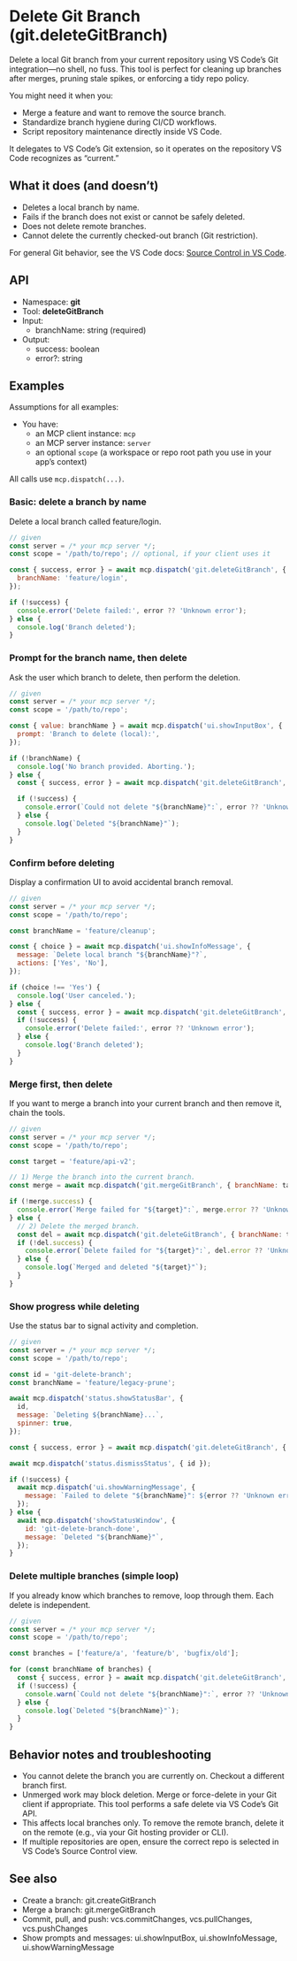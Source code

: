 # Delete Git Branch (git.deleteGitBranch)

Delete a local Git branch from your current repository using VS Code’s Git integration—no shell, no fuss. This tool is perfect for cleaning up branches after merges, pruning stale spikes, or enforcing a tidy repo policy.

You might need it when you:
- Merge a feature and want to remove the source branch.
- Standardize branch hygiene during CI/CD workflows.
- Script repository maintenance directly inside VS Code.

It delegates to VS Code’s Git extension, so it operates on the repository VS Code recognizes as “current.”

## What it does (and doesn’t)

- Deletes a local branch by name.
- Fails if the branch does not exist or cannot be safely deleted.
- Does not delete remote branches.
- Cannot delete the currently checked-out branch (Git restriction).

For general Git behavior, see the VS Code docs: [Source Control in VS Code](https://code.visualstudio.com/docs/sourcecontrol/overview).

## API

- Namespace: **git**
- Tool: **deleteGitBranch**
- Input:
  - branchName: string (required)
- Output:
  - success: boolean
  - error?: string

## Examples

Assumptions for all examples:
- You have:
  - an MCP client instance: `mcp`
  - an MCP server instance: `server`
  - an optional `scope` (a workspace or repo root path you use in your app’s context)

All calls use `mcp.dispatch(...)`.

### Basic: delete a branch by name

Delete a local branch called feature/login.

```javascript
// given
const server = /* your mcp server */;
const scope = '/path/to/repo'; // optional, if your client uses it

const { success, error } = await mcp.dispatch('git.deleteGitBranch', {
  branchName: 'feature/login',
});

if (!success) {
  console.error('Delete failed:', error ?? 'Unknown error');
} else {
  console.log('Branch deleted');
}
```

### Prompt for the branch name, then delete

Ask the user which branch to delete, then perform the deletion.

```javascript
// given
const server = /* your mcp server */;
const scope = '/path/to/repo';

const { value: branchName } = await mcp.dispatch('ui.showInputBox', {
  prompt: 'Branch to delete (local):',
});

if (!branchName) {
  console.log('No branch provided. Aborting.');
} else {
  const { success, error } = await mcp.dispatch('git.deleteGitBranch', { branchName });

  if (!success) {
    console.error(`Could not delete "${branchName}":`, error ?? 'Unknown error');
  } else {
    console.log(`Deleted "${branchName}"`);
  }
}
```

### Confirm before deleting

Display a confirmation UI to avoid accidental branch removal.

```javascript
// given
const server = /* your mcp server */;
const scope = '/path/to/repo';

const branchName = 'feature/cleanup';

const { choice } = await mcp.dispatch('ui.showInfoMessage', {
  message: `Delete local branch "${branchName}"?`,
  actions: ['Yes', 'No'],
});

if (choice !== 'Yes') {
  console.log('User canceled.');
} else {
  const { success, error } = await mcp.dispatch('git.deleteGitBranch', { branchName });
  if (!success) {
    console.error('Delete failed:', error ?? 'Unknown error');
  } else {
    console.log('Branch deleted');
  }
}
```

### Merge first, then delete

If you want to merge a branch into your current branch and then remove it, chain the tools.

```javascript
// given
const server = /* your mcp server */;
const scope = '/path/to/repo';

const target = 'feature/api-v2';

// 1) Merge the branch into the current branch.
const merge = await mcp.dispatch('git.mergeGitBranch', { branchName: target });

if (!merge.success) {
  console.error(`Merge failed for "${target}":`, merge.error ?? 'Unknown error');
} else {
  // 2) Delete the merged branch.
  const del = await mcp.dispatch('git.deleteGitBranch', { branchName: target });
  if (!del.success) {
    console.error(`Delete failed for "${target}":`, del.error ?? 'Unknown error');
  } else {
    console.log(`Merged and deleted "${target}"`);
  }
}
```

### Show progress while deleting

Use the status bar to signal activity and completion.

```javascript
// given
const server = /* your mcp server */;
const scope = '/path/to/repo';

const id = 'git-delete-branch';
const branchName = 'feature/legacy-prune';

await mcp.dispatch('status.showStatusBar', {
  id,
  message: `Deleting ${branchName}...`,
  spinner: true,
});

const { success, error } = await mcp.dispatch('git.deleteGitBranch', { branchName });

await mcp.dispatch('status.dismissStatus', { id });

if (!success) {
  await mcp.dispatch('ui.showWarningMessage', {
    message: `Failed to delete "${branchName}": ${error ?? 'Unknown error'}`,
  });
} else {
  await mcp.dispatch('showStatusWindow', {
    id: 'git-delete-branch-done',
    message: `Deleted "${branchName}"`,
  });
}
```

### Delete multiple branches (simple loop)

If you already know which branches to remove, loop through them. Each delete is independent.

```javascript
// given
const server = /* your mcp server */;
const scope = '/path/to/repo';

const branches = ['feature/a', 'feature/b', 'bugfix/old'];

for (const branchName of branches) {
  const { success, error } = await mcp.dispatch('git.deleteGitBranch', { branchName });
  if (!success) {
    console.warn(`Could not delete "${branchName}":`, error ?? 'Unknown error');
  } else {
    console.log(`Deleted "${branchName}"`);
  }
}
```

## Behavior notes and troubleshooting

- You cannot delete the branch you are currently on. Checkout a different branch first.
- Unmerged work may block deletion. Merge or force-delete in your Git client if appropriate. This tool performs a safe delete via VS Code’s Git API.
- This affects local branches only. To remove the remote branch, delete it on the remote (e.g., via your Git hosting provider or CLI).
- If multiple repositories are open, ensure the correct repo is selected in VS Code’s Source Control view.

## See also

- Create a branch: git.createGitBranch
- Merge a branch: git.mergeGitBranch
- Commit, pull, and push: vcs.commitChanges, vcs.pullChanges, vcs.pushChanges
- Show prompts and messages: ui.showInputBox, ui.showInfoMessage, ui.showWarningMessage